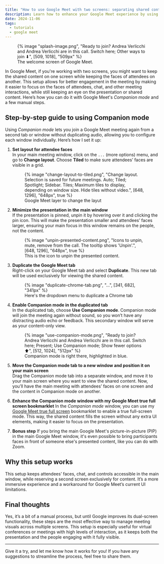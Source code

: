 ```yaml
---
title: "How to use Google Meet with two screens: separating shared content and attendees' faces"
description: Learn how to enhance your Google Meet experience by using Companion mode to separate shared content and attendees' faces across two screens for better focus and engagement.
date: 2024-11-06
tags:
  - tutorials
  - google meet
---
```


<figure>
	{% image "splash-image.png", "Ready to join? Andrea Verlicchi and Andrea Verlicchi are in this call. Switch here; Other ways to join ⬇", [509, 1018], "509px" %}
	<figcaption>The welcome screen of Google Meet.</figcaption>
</figure>

In Google Meet, if you're working with two screens, you might want to keep the shared content on one screen while keeping the faces of attendees on another. This setup allows for better engagement in the meeting by making it easier to focus on the faces of attendees, chat, and other meeting interactions, while still keeping an eye on the presentation or shared content. Here’s how you can do it with Google Meet's *Companion mode* and a few manual steps.

## Step-by-step guide to using Companion mode

Using *Companion mode* lets you join a Google Meet meeting again from a second tab or window without duplicating audio, allowing you to configure each window individually. Here’s how I set it up:

1. **Set layout for attendee faces**  
   In your main meeting window, click on the `...` (more options) menu, and go to **Change layout**. Choose **Tiled** to make sure attendees’ faces are visible in a grid.

    <figure>
        {% image "change-layout-to-tiled.png", "Change layout. Selection is saved for future meetings. Auto; Tiled; Spotlight; Sidebar. Tiles; Maximum tiles to display, depending on window size. Hide tiles without video.", [648, 1296], "648px", true %}
        <figcaption>Google Meet layer to change the layut</figcaption>
    </figure>


2. **Minimize the presentation in the main window**  
   If the presentation is pinned, unpin it by hovering over it and clicking the pin icon. This will make the presentation smaller and attendees’ faces larger, ensuring your main focus in this window remains on the people, not the content.

    <figure>
        {% image "unpin-presented-content.png", "Icons to unpin, mute, remove from the call. The tooltip shows 'Unpin'.", [648, 1296], "648px", true %}
        <figcaption>This is the icon to unpin the presented content.</figcaption>
    </figure>

3. **Duplicate the Google Meet tab**  
   Right-click on your Google Meet tab and select **Duplicate**. This new tab will be used exclusively for viewing the shared content.

    <figure>
        {% image "duplicate-chrome-tab.png", "...", [341, 682], "341px" %}
        <figcaption>Here's the dropdown menu to duplicate a Chrome tab</figcaption>
    </figure>

4. **Enable Companion mode in the duplicated tab**  
   In the duplicated tab, choose **Use Companion mode**. Companion mode will join the meeting again without sound, so you won’t have any distracting audio echo or feedback. This secondary window will serve as your content-only view.

    <figure>
        {% image "use-companion-mode.png", "Ready to join? Andrea Verlicchi and Andrea Verlicchi are in this call. Switch here; Present; Use Companion mode; Show fewer options ⬆️", [512, 1024], "512px" %}
        <figcaption>Companion mode is right there, highlighted in blue.</figcaption>
    </figure>

5. **Move the Companion mode tab to a new window and position it on your main screen**  
   Drag the Companion mode tab into a separate window, and move it to your main screen where you want to view the shared content. Now, you’ll have the main meeting with attendees’ faces on one screen and the content in Companion mode on another.

6. **Enhance the Companion mode window with my Google Meet true full screen bookmarklet**
   In the *Companion mode* window, you can use my [Google Meet true full screen](https://github.com/verlok/google-meet-true-full-screen/) bookmarklet to enable a true full-screen mode. This way, the shared content fills the screen without any extra UI elements, making it easier to focus on the presentation.

7. **Bonus step** If you bring the main Google Meet's picture-in-picture (PIP) in the main Google Meet window, it's even possible to bring participants faces in front of someone else's presented content, like you can do with Zoom.

## Why this setup works

This setup keeps attendees’ faces, chat, and controls accessible in the main window, while reserving a second screen exclusively for content. It’s a more immersive experience and a workaround for Google Meet’s current UI limitations.

## Final thoughts

Yes, it’s a bit of a manual process, but until Google improves its dual-screen functionality, these steps are the most effective way to manage meeting visuals across multiple screens. This setup is especially useful for virtual conferences or meetings with high levels of interaction, as it keeps both the presentation and the people engaging with it fully visible.

---

Give it a try, and let me know how it works for you! If you have any suggestions to streamline the process, feel free to share them.




